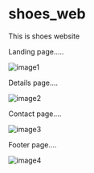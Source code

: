 # shoes_web
This is shoes website

Landing page.....

![image1](https://github.com/KaranPrajapati20/shoes_web/assets/123754898/85083bf3-3d6d-4cad-bbf5-0a91636b62eb)

Details page....

![image2](https://github.com/KaranPrajapati20/shoes_web/assets/123754898/5b775dad-93c9-4ffe-9259-a9e905854c12)

Contact page....

![image3](https://github.com/KaranPrajapati20/shoes_web/assets/123754898/607d9c76-697e-425f-97ec-689c5794612c)

Footer page....

![image4](https://github.com/KaranPrajapati20/shoes_web/assets/123754898/1d2223f9-9373-42ea-b054-682a379d6ca9)
